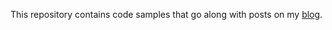 This repository contains code samples that go along with posts on my [blog](https://zyedidia.github.io/blog).
